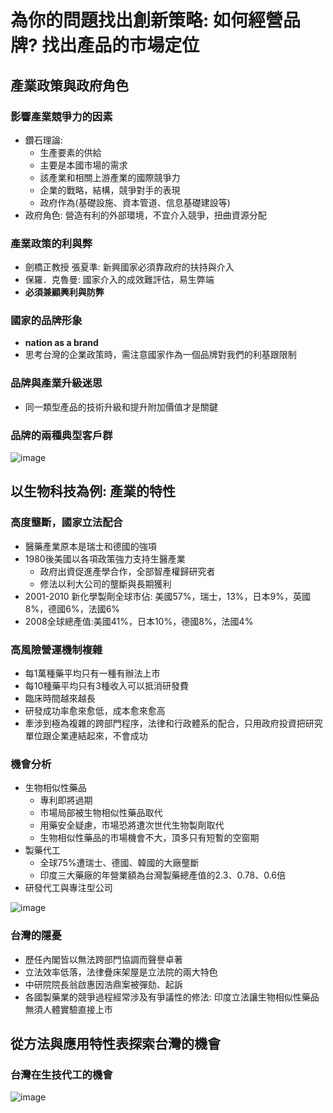 # 為你的問題找出創新策略: 如何經營品牌? 找出產品的市場定位
## 產業政策與政府角色
### 影響產業競爭力的因素
* 鑽石理論:
   * 生產要素的供給
   * 主要是本國市場的需求
   * 該產業和相關上游產業的國際競爭力
   * 企業的戰略，結構，競爭對手的表現
   * 政府作為(基礎設施、資本管道、信息基礎建設等)
* 政府角色: 營造有利的外部環境，不宜介入競爭，扭曲資源分配
### 產業政策的利與弊
* 劍橋正教授 張夏準: 新興國家必須靠政府的扶持與介入
* 保羅．克魯曼: 國家介入的成效難評估，易生弊端
* **必須兼顧興利與防弊**
### 國家的品牌形象
* **nation as a brand**
* 思考台灣的企業政策時，需注意國家作為一個品牌對我們的利基跟限制
### 品牌與產業升級迷思
* 同一類型產品的技術升級和提升附加價值才是關鍵
### 品牌的兩種典型客戶群
![image](https://user-images.githubusercontent.com/62127656/157581787-17df3ec1-46e8-4305-a3aa-5a207828dd2e.png)


## 以生物科技為例: 產業的特性


### 高度壟斷，國家立法配合
* 醫藥產業原本是瑞士和德國的強項
* 1980後美國以各項政策強力支持生醫產業
   * 政府出資促進產學合作，全部智產權歸研究者
   * 修法以利大公司的壟斷與長期獲利
* 2001-2010 新化學製劑全球市佔: 美國57%，瑞士，13%，日本9%，英國8%，德國6%，法國6%
* 2008全球總產值:美國41%，日本10%，德國8%，法國4%
### 高風險營運機制複雜
* 每1萬種藥平均只有一種有辦法上市
* 每10種藥平均只有3種收入可以抵消研發費
* 臨床時間越來越長
* 研發成功率愈來愈低，成本愈來愈高
* 牽涉到極為複雜的跨部門程序，法律和行政體系的配合，只用政府投資把研究單位跟企業連結起來，不會成功
### 機會分析
* 生物相似性藥品
   * 專利即將過期
   * 市場局部被生物相似性藥品取代
   * 用藥安全疑慮，市場恐將遭次世代生物製劑取代
   * 生物相似性藥品的市場機會不大，頂多只有短暫的空窗期
* 製藥代工
   * 全球75%遭瑞士、德國、韓國的大廠壟斷
   * 印度三大藥廠的年營業額為台灣製藥總產值的2.3、0.78、0.6倍
* 研發代工與專注型公司

![image](https://user-images.githubusercontent.com/62127656/157583977-f09fd9ae-a7c9-4cb1-8cc9-113506207b75.png)
### 台灣的隱憂
* 歷任內閣皆以無法跨部門協調而聲譽卓著
* 立法效率低落，法律疊床架屋是立法院的兩大特色
* 中研院院長翁啟惠因浩鼎案被彈劾、起訴
* 各國製藥業的競爭過程經常涉及有爭議性的修法: 印度立法讓生物相似性藥品無須人體實驗直接上市
## 從方法與應用特性表探索台灣的機會
### 台灣在生技代工的機會
![image](https://user-images.githubusercontent.com/62127656/157584426-cb99fc0c-eadd-471e-a3d0-e073300b3ce4.png)
